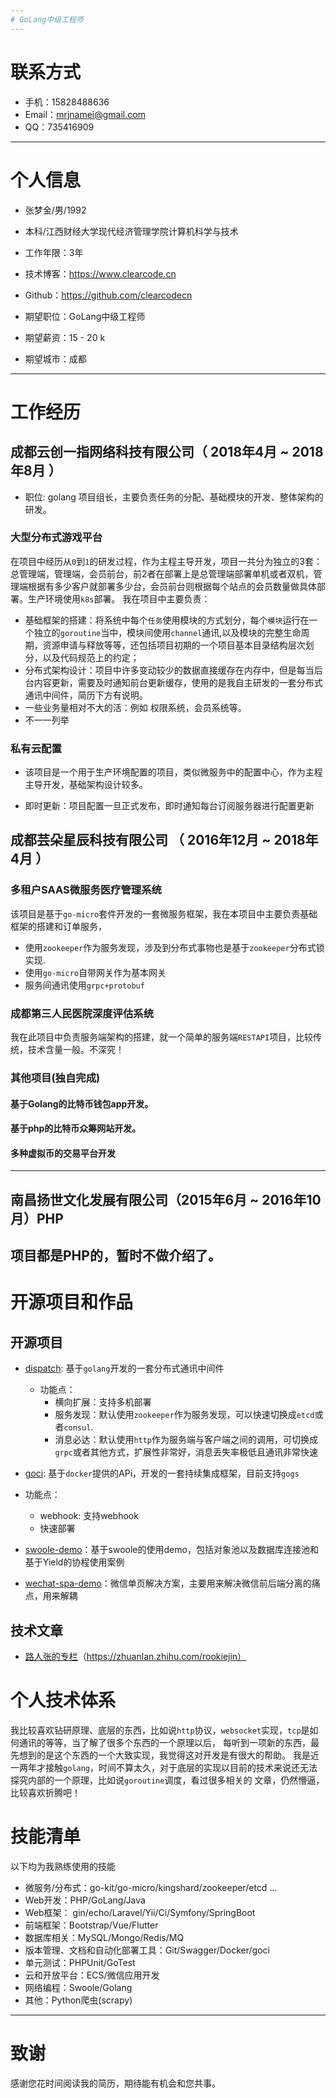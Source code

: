 ```yaml
---
# GoLang中级工程师
---
```



# 联系方式
- 手机：15828488636
- Email：mrjnamei@gmail.com
- QQ：735416909

---

# 个人信息

 - 张梦金/男/1992
 - 本科/江西财经大学现代经济管理学院计算机科学与技术
 - 工作年限：3年
 - 技术博客：https://www.clearcode.cn
 - Github：https://github.com/clearcodecn

 - 期望职位：GoLang中级工程师
 - 期望薪资：15 - 20 k
 - 期望城市：成都

---

# 工作经历

## 成都云创一指网络科技有限公司（ 2018年4月 ~ 2018年8月 ）

* 职位: golang 项目组长，主要负责任务的分配、基础模块的开发、整体架构的研发。

### 大型分布式游戏平台
在项目中经历从`0`到`1`的研发过程，作为主程主导开发，项目一共分为独立的3套：总管理端，管理端，会员前台，前2者在部署上是总管理端部署单机或者双机，管理端根据有多少客户就部署多少台，会员前台则根据每个站点的会员数量做具体部署。生产环境使用`k8s`部署。
我在项目中主要负责：
- 基础框架的搭建：将系统中每个`任务`使用模块的方式划分，每个`模块`运行在一个独立的`goroutine`当中，模块间使用`channel`通讯,以及模块的完整生命周期，资源申请与释放等等，还包括项目初期的一个项目基本目录结构层次划分，以及代码规范上的约定；
- 分布式架构设计：项目中许多变动较少的数据直接缓存在内存中，但是每当后台内容更新，需要及时通知前台更新缓存，使用的是我自主研发的一套分布式通讯中间件，简历下方有说明。
- 一些业务量相对不大的活：例如 权限系统，会员系统等。
- 不一一列举

### 私有云配置

* 该项目是一个用于生产环境配置的项目，类似微服务中的配置中心，作为主程主导开发，基础架构设计较多。
- 即时更新：项目配置一旦正式发布，即时通知每台订阅服务器进行配置更新

## 成都芸朵星辰科技有限公司 （ 2016年12月 ~ 2018年4月 ）

### 多租户SAAS微服务医疗管理系统
该项目是基于`go-micro`套件开发的一套微服务框架，我在本项目中主要负责基础框架的搭建和订单服务，
- 使用`zookeeper`作为服务发现，涉及到分布式事物也是基于`zookeeper`分布式锁实现.
- 使用`go-micro`自带网关作为基本网关
- 服务间通讯使用`grpc+protobuf`

### 成都第三人民医院深度评估系统
我在此项目中负责服务端架构的搭建，就一个简单的服务端`RESTAPI`项目，比较传统，技术含量一般。不深究！


### 其他项目(独自完成)

#### 基于Golang的比特币钱包app开发。
#### 基于php的比特币众筹网站开发。
#### 多种虚拟币的交易平台开发

---- 

## 南昌扬世文化发展有限公司（2015年6月 ~ 2016年10月）PHP 

项目都是PHP的，暂时不做介绍了。
---

# 开源项目和作品

## 开源项目

 - [dispatch](https://github.com/clearcodecn/dispatch): 基于`golang`开发的一套分布式通讯中间件
   - 功能点：
     - 横向扩展：支持多机部署
     - 服务发现：默认使用`zookeeper`作为服务发现，可以快速切换成`etcd`或者`consul`. 
     - 消息必达：默认使用`http`作为服务端与客户端之间的调用，可切换成`grpc`或者其他方式，扩展性非常好，消息丢失率极低且通讯非常快速
 - [goci](https://github.com/clearcodecn/goci): 基于`docker`提供的APi，开发的一套持续集成框架，目前支持`gogs`
  - 功能点：
    - webhook: 支持webhook
    - 快速部署
 
 - [swoole-demo](https://github.com/clearcodecn/swoole-demo)：基于swoole的使用demo，包括对象池以及数据库连接池和基于Yield的协程使用案例
 - [wechat-spa-demo](https://github.com/clearcodecn/wechat-spa-demo)：微信单页解决方案，主要用来解决微信前后端分离的痛点，用来解耦

## 技术文章

- [路人张的专栏](https://zhuanlan.zhihu.com/rookiejin)（https://zhuanlan.zhihu.com/rookiejin）

# 个人技术体系
我比较喜欢钻研原理、底层的东西，比如说`http`协议，`websocket`实现，`tcp`是如何通讯的等等，当了解了很多个东西的一个原理以后，
每听到一项新的东西，最先想到的是这个东西的一个大致实现，我觉得这对开发是有很大的帮助。
我是近一两年才接触`golang`，时间不算太久，对于底层的实现以目前的技术来说还无法探究内部的一个原理，比如说`goroutine`调度，看过很多相关的
文章，仍然懵逼，比较喜欢折腾吧！

# 技能清单

以下均为我熟练使用的技能

- 微服务/分布式：go-kit/go-micro/kingshard/zookeeper/etcd ...
- Web开发：PHP/GoLang/Java
- Web框架： gin/echo/Laravel/Yii/Ci/Symfony/SpringBoot
- 前端框架：Bootstrap/Vue/Flutter
- 数据库相关：MySQL/Mongo/Redis/MQ
- 版本管理、文档和自动化部署工具：Git/Swagger/Docker/goci
- 单元测试：PHPUnit/GoTest
- 云和开放平台：ECS/微信应用开发
- 网络编程：Swoole/Golang
- 其他：Python爬虫(scrapy)
---

# 致谢
感谢您花时间阅读我的简历，期待能有机会和您共事。

